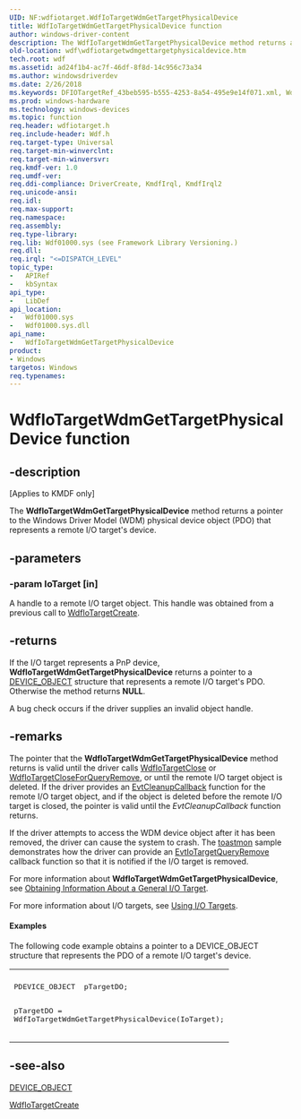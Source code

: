 ```yaml
---
UID: NF:wdfiotarget.WdfIoTargetWdmGetTargetPhysicalDevice
title: WdfIoTargetWdmGetTargetPhysicalDevice function
author: windows-driver-content
description: The WdfIoTargetWdmGetTargetPhysicalDevice method returns a pointer to the Windows Driver Model (WDM) physical device object (PDO) that represents a remote I/O target's device.
old-location: wdf\wdfiotargetwdmgettargetphysicaldevice.htm
tech.root: wdf
ms.assetid: ad24f1b4-ac7f-46df-8f8d-14c956c73a34
ms.author: windowsdriverdev
ms.date: 2/26/2018
ms.keywords: DFIOTargetRef_43beb595-b555-4253-8a54-495e9e14f071.xml, WdfIoTargetWdmGetTargetPhysicalDevice, WdfIoTargetWdmGetTargetPhysicalDevice method, kmdf.wdfiotargetwdmgettargetphysicaldevice, wdf.wdfiotargetwdmgettargetphysicaldevice, wdfiotarget/WdfIoTargetWdmGetTargetPhysicalDevice
ms.prod: windows-hardware
ms.technology: windows-devices
ms.topic: function
req.header: wdfiotarget.h
req.include-header: Wdf.h
req.target-type: Universal
req.target-min-winverclnt: 
req.target-min-winversvr: 
req.kmdf-ver: 1.0
req.umdf-ver: 
req.ddi-compliance: DriverCreate, KmdfIrql, KmdfIrql2
req.unicode-ansi: 
req.idl: 
req.max-support: 
req.namespace: 
req.assembly: 
req.type-library: 
req.lib: Wdf01000.sys (see Framework Library Versioning.)
req.dll: 
req.irql: "<=DISPATCH_LEVEL"
topic_type:
-	APIRef
-	kbSyntax
api_type:
-	LibDef
api_location:
-	Wdf01000.sys
-	Wdf01000.sys.dll
api_name:
-	WdfIoTargetWdmGetTargetPhysicalDevice
product:
- Windows
targetos: Windows
req.typenames: 
---
```


# WdfIoTargetWdmGetTargetPhysicalDevice function


## -description


<p class="CCE_Message">[Applies to KMDF only]</p>

The <b>WdfIoTargetWdmGetTargetPhysicalDevice</b> method returns a pointer to the Windows Driver Model (WDM) physical device object (PDO) that represents a remote I/O target's device.


## -parameters




### -param IoTarget [in]

A handle to a remote I/O target object. This handle was obtained from a previous call to <a href="https://msdn.microsoft.com/library/windows/hardware/ff548591">WdfIoTargetCreate</a>.


## -returns



If the I/O target represents a PnP device, <b>WdfIoTargetWdmGetTargetPhysicalDevice</b> returns a pointer to a <a href="https://msdn.microsoft.com/library/windows/hardware/ff543147">DEVICE_OBJECT</a> structure that represents a remote I/O target's PDO. Otherwise the method returns <b>NULL</b>.

A bug check occurs if the driver supplies an invalid object handle.






## -remarks



The pointer that the <b>WdfIoTargetWdmGetTargetPhysicalDevice</b> method returns is valid until the driver calls <a href="https://msdn.microsoft.com/library/windows/hardware/ff548586">WdfIoTargetClose</a> or <a href="https://msdn.microsoft.com/library/windows/hardware/ff548589">WdfIoTargetCloseForQueryRemove</a>, or until the remote I/O target object is deleted. If the driver provides an <a href="https://msdn.microsoft.com/aba2efca-7d1f-4594-af65-13356f0e3f8b">EvtCleanupCallback</a> function for the remote I/O target object, and if the object is deleted before the remote I/O target is closed, the pointer is valid until the <i>EvtCleanupCallback</i> function returns.

If the driver attempts to access the WDM device object after it has been removed, the driver can cause the system to crash.  The <a href="http://go.microsoft.com/fwlink/p/?linkid=251907">toastmon</a> sample demonstrates how the driver can provide an <a href="https://msdn.microsoft.com/cb7c97e5-081e-44fc-a759-9a1ae81de41c">EvtIoTargetQueryRemove</a> callback function so that it is notified if the I/O target is removed.

For more information about <b>WdfIoTargetWdmGetTargetPhysicalDevice</b>, see <a href="https://msdn.microsoft.com/70ae920e-de2d-4014-bae4-74058b26e7c0">Obtaining Information About a General I/O Target</a>. 

For more information about I/O targets, see <a href="https://msdn.microsoft.com/77fd1b64-c3a9-4e12-ac69-0e3725695795">Using I/O Targets</a>.


#### Examples

The following code example obtains a pointer to a DEVICE_OBJECT structure that represents the PDO of a remote I/O target's device. 

<div class="code"><span codelanguage=""><table>
<tr>
<th></th>
</tr>
<tr>
<td>
<pre>PDEVICE_OBJECT  pTargetDO;

pTargetDO = WdfIoTargetWdmGetTargetPhysicalDevice(IoTarget);</pre>
</td>
</tr>
</table></span></div>



## -see-also




<a href="https://msdn.microsoft.com/library/windows/hardware/ff543147">DEVICE_OBJECT</a>



<a href="https://msdn.microsoft.com/library/windows/hardware/ff548591">WdfIoTargetCreate</a>
 

 

